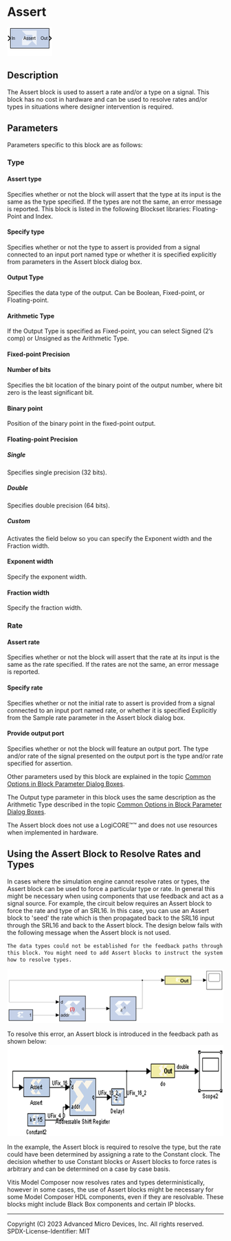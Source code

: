 # Assert

![](./Images/block.png)

## Description

The Assert block is used to assert a rate and/or a type on a
signal. This block has no cost in hardware and can be used to resolve
rates and/or types in situations where designer intervention is
required.

## Parameters

Parameters specific to this block are as follows:

### Type  
#### Assert type  
Specifies whether or not the block will assert that the type at its
input is the same as the type specified. If the types are not the same,
an error message is reported. This block is listed in the following Blockset libraries: Floating-Point and Index.

#### Specify type  
Specifies whether or not the type to assert is provided from a signal
connected to an input port named type or whether it is specified
explicitly from parameters in the Assert block dialog box.

#### Output Type  
Specifies the data type of the output. Can be Boolean, Fixed-point, or
Floating-point.

#### Arithmetic Type  
If the Output Type is specified as Fixed-point, you can select Signed
(2’s comp) or Unsigned as the Arithmetic Type.

#### Fixed-point Precision  

#### Number of bits
Specifies the bit location of the binary point of the output number,
where bit zero is the least significant bit.

#### Binary point
Position of the binary point in the fixed-point output.

#### Floating-point Precision  
##### Single
Specifies single precision (32 bits).

##### Double 
Specifies double precision (64 bits).

##### Custom
Activates the field below so you can specify the Exponent width and the Fraction width.

#### Exponent width
Specify the exponent width.

#### Fraction width
Specify the fraction width.

### Rate
#### Assert rate  
Specifies whether or not the block will assert that the rate at its
input is the same as the rate specified. If the rates are not the same,
an error message is reported.

#### Specify rate  
Specifies whether or not the initial rate to assert is provided from a
signal connected to an input port named rate, or whether it is
specified Explicitly from the Sample rate parameter in the Assert block
dialog box.


#### Provide output port  
Specifies whether or not the block will feature an output port. The type
and/or rate of the signal presented on the output port is the type
and/or rate specified for assertion.

Other parameters used by this block are explained in the topic [Common
Options in Block Parameter Dialog
Boxes](../../GEN/common-options/README.md).

The Output type parameter in this block uses the same description as the
Arithmetic Type described in the topic [Common Options in Block
Parameter Dialog
Boxes](../../GEN/common-options/README.md).

The Assert block does not use a LogiCORE™™ and does not use
resources when implemented in hardware.

## Using the Assert Block to Resolve Rates and Types

In cases where the simulation engine cannot resolve rates or types, the
Assert block can be used to force a particular type or rate. In general
this might be necessary when using components that use feedback and act
as a signal source. For example, the circuit below requires an Assert
block to force the rate and type of an SRL16. In this case, you can use
an Assert block to 'seed' the rate which is then propagated back to the
SRL16 input through the SRL16 and back to the Assert block. The design
below fails with the following message when the Assert block is not
used.

``` pre
The data types could not be established for the feedback paths through this block. You might need to add Assert blocks to instruct the system how to resolve types.
```

![](./Images/dnd1555432822360.png)

To resolve this error, an Assert block is introduced in the feedback
path as shown below:
![](./Images/ujx1653480863024.png)

In the example, the Assert block is required to resolve the type, but
the rate could have been determined by assigning a rate to the Constant
clock. The decision whether to use Constant blocks or Assert blocks to
force rates is arbitrary and can be determined on a case by case basis.

Vitis Model Composer now resolves rates and types deterministically, however
in some cases, the use of Assert blocks might be necessary for some
Model Composer HDL components, even if they are resolvable. These blocks
might include Black Box components and certain IP blocks.

--------------
Copyright (C) 2023 Advanced Micro Devices, Inc. All rights reserved.
SPDX-License-Identifier: MIT

